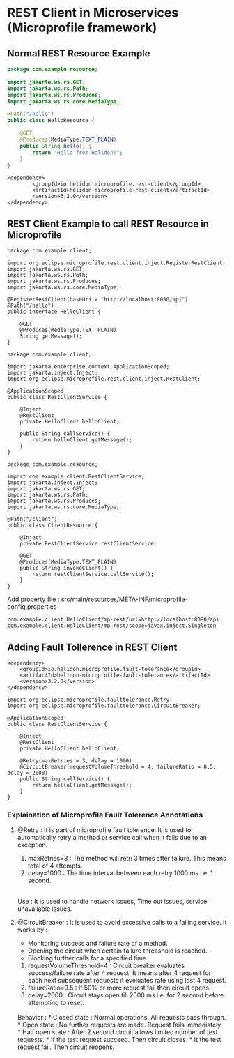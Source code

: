 # REST Client in Microservices (Microprofile framework)

## Normal REST Resource Example

``` java
package com.example.resource;

import jakarta.ws.rs.GET;
import jakarta.ws.rs.Path;
import jakarta.ws.rs.Produces;
import jakarta.ws.rs.core.MediaType;

@Path("/hello")
public class HelloResource {

    @GET
    @Produces(MediaType.TEXT_PLAIN)
    public String hello() {
        return "Hello from Helidon!";
    }
}
```
```
<dependency>
        <groupId>io.helidon.microprofile.rest-client</groupId>
        <artifactId>helidon-microprofile-rest-client</artifactId>
        <version>3.2.0</version>
</dependency>
```

## REST Client Example to call REST Resource in Microprofile

```
package com.example.client;

import org.eclipse.microprofile.rest.client.inject.RegisterRestClient;
import jakarta.ws.rs.GET;
import jakarta.ws.rs.Path;
import jakarta.ws.rs.Produces;
import jakarta.ws.rs.core.MediaType;

@RegisterRestClient(baseUri = "http://localhost:8080/api")
@Path("/hello")
public interface HelloClient {

    @GET
    @Produces(MediaType.TEXT_PLAIN)
    String getMessage();
}
```
```
package com.example.client;

import jakarta.enterprise.context.ApplicationScoped;
import jakarta.inject.Inject;
import org.eclipse.microprofile.rest.client.inject.RestClient;

@ApplicationScoped
public class RestClientService {

    @Inject
    @RestClient
    private HelloClient helloClient;

    public String callService() {
        return helloClient.getMessage();
    }
}
```
```
package com.example.resource;

import com.example.client.RestClientService;
import jakarta.inject.Inject;
import jakarta.ws.rs.GET;
import jakarta.ws.rs.Path;
import jakarta.ws.rs.Produces;
import jakarta.ws.rs.core.MediaType;

@Path("/client")
public class ClientResource {

    @Inject
    private RestClientService restClientService;

    @GET
    @Produces(MediaType.TEXT_PLAIN)
    public String invokeClient() {
        return restClientService.callService();
    }
}
```
Add property file : src/main/resources/META-INF/microprofile-config.properties
```
com.example.client.HelloClient/mp-rest/url=http://localhost:8080/api
com.example.client.HelloClient/mp-rest/scope=javax.inject.Singleton
```

## Adding Fault Tollerence in REST Client

```
<dependency>
    <groupId>io.helidon.microprofile.fault-tolerance</groupId>
    <artifactId>helidon-microprofile-fault-tolerance</artifactId>
    <version>3.2.0</version>
</dependency>
```
```
import org.eclipse.microprofile.faulttolerance.Retry;
import org.eclipse.microprofile.faulttolerance.CircuitBreaker;

@ApplicationScoped
public class RestClientService {

    @Inject
    @RestClient
    private HelloClient helloClient;

    @Retry(maxRetries = 3, delay = 1000)
    @CircuitBreaker(requestVolumeThreshold = 4, failureRatio = 0.5, delay = 2000)
    public String callService() {
        return helloClient.getMessage();
    }
}
```
### Explaination of Microprofile Fault Tolerence Annotations

1. @Retry : It is part of microprofile fault tolerence. It is used to automatically retry a method or service call when it fails due to an exception.
    1. maxRetries=3 : The method will retri 3 times after failure. This means total of 4 attempts.
    2. delay=1000 : The time interval between each retry 1000 ms i.e. 1 second.
    <br>

    Use : It is used to handle network issues, Time out issues, service unavailable issues.
    
2. @CircuitBreaker : It is used to avoid excessive calls to a failing service. It works by :
    *  Monitoring success and failure rate of a method.
    * Opening the circuit when certain failure threashold is reached.
    * Blocking further calls for a specified time.

    1. requestVolumeThreshold=4 : Circuit breaker evaluates success/failure rate after 4 request. It means after 4 request for each next subsequent requests it eveluates rate using last 4 request.
    2. failureRatio=0.5 : If 50% or more request fail then circuit opens.
    3. delay=2000 : Circuit stays open till 2000 ms i.e. for 2 second before attempting to reset.
    <br>
    Behavior :
    * Closed state : Normal operations. All requests pass through.
    * Open state : No further requests are made. Request fails immediately.
    * Half open state : After 2 second circuit allows limited number of test requests. 
        * If the test request succeed. Then circuit closes.
        * It the test request fail. Then circuit reopens.

